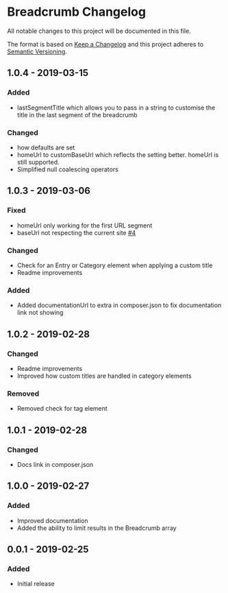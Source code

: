 # Breadcrumb Changelog

All notable changes to this project will be documented in this file.

The format is based on [Keep a Changelog](http://keepachangelog.com/) and this project adheres to [Semantic Versioning](http://semver.org/).

## 1.0.4 - 2019-03-15
### Added
- lastSegmentTitle which allows you to pass in a string to customise the title in the last segment of the breadcrumb

### Changed
- how defaults are set
- homeUrl to customBaseUrl which reflects the setting better. homeUrl is still supported.
- Simplified null coalescing operators

## 1.0.3 - 2019-03-06
### Fixed
- homeUrl only working for the first URL segment
- baseUrl not respecting the current site [#4](https://github.com/youandmedigital/craft-breadcrumb/issues/4)

### Changed
- Check for an Entry or Category element when applying a custom title
- Readme improvements

### Added
- Added documentationUrl to extra in composer.json to fix documentation link not showing

## 1.0.2 - 2019-02-28
### Changed
- Readme improvements
- Improved how custom titles are handled in category elements

### Removed
- Removed check for tag element

## 1.0.1 - 2019-02-28
### Changed
- Docs link in composer.json

## 1.0.0 - 2019-02-27
### Added
- Improved documentation
- Added the ability to limit results in the Breadcrumb array

## 0.0.1 - 2019-02-25
### Added
- Initial release
